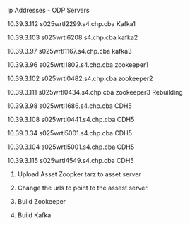 Ip Addresses - ODP Servers

10.39.3.112  s025wrtl2299.s4.chp.cba  Kafka1

10.39.3.103  s025wrtl6208.s4.chp.cba  kafka2

10.39.3.97   s025wrtl1167.s4.chp.cba  kafka3

10.39.3.96   s025wrtl1802.s4.chp.cba  zookeeper1

10.39.3.102  s025wrtl0482.s4.chp.cba  zookeeper2

10.39.3.111  s025wrtl0434.s4.chp.cba  zookeeper3 Rebuilding 

10.39.3.98   s025wrtl1686.s4.chp.cba  CDH5

10.39.3.108  s025wrtl0441.s4.chp.cba  CDH5

10.39.3.34   s025wrtl5001.s4.chp.cba  CDH5

10.39.3.104  s025wrtl5001.s4.chp.cba  CDH5

10.39.3.115  s025wrtl4549.s4.chp.cba  CDH5


1. Upload Asset Zoopker tarz to asset server

2. Change the urls to point to the assest server.

3. Build Zookeeper

4. Build Kafka




